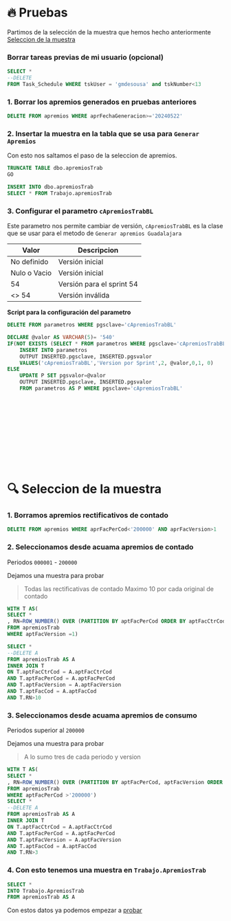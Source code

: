 # 🔥 Pruebas

Partimos de la selección de la muestra que hemos hecho anteriormente [Seleccion de la muestra](#-seleccion-de-la-muestra)


### Borrar tareas previas de mi usuario (opcional)

```SQL
SELECT * 
--DELETE
FROM Task_Schedule WHERE tskUser = 'gmdesousa' and tskNumber<13
```

### 1. Borrar los apremios generados en pruebas anteriores

```SQL
DELETE FROM apremios WHERE aprFechaGeneracion>='20240522'
```


### 2. Insertar la muestra en la tabla que se usa para `Generar Apremios`



Con esto nos saltamos el paso de la seleccion de apremios.
```SQL
TRUNCATE TABLE dbo.apremiosTrab
GO

INSERT INTO dbo.apremiosTrab
SELECT * FROM Trabajo.apremiosTrab
```

### 3. Configurar el parametro `cApremiosTrabBL`

Este parametro nos permite cambiar de versión, `cApremiosTrabBL` es la clase que se usar para el metodo de `Generar apremios Guadalajara`


|Valor|Descripcion|
|---|---|
|No definido|Versión inicial|
|Nulo o Vacio|Versión inicial|
|54|Versión para el sprint 54|
|<> 54|Versión inválida|


**Script para la configuración del parametro**
```SQL
DELETE FROM parametros WHERE pgsclave='cApremiosTrabBL'

DECLARE @valor AS VARCHAR(5)= '540'
IF(NOT EXISTS (SELECT * FROM parametros WHERE pgsclave='cApremiosTrabBL'))
	INSERT INTO parametros 
	OUTPUT INSERTED.pgsclave, INSERTED.pgsvalor
	VALUES('cApremiosTrabBL','Version por Sprint',2, @valor,0,1, 0)
ELSE 
	UPDATE P SET pgsvalor=@valor
	OUTPUT INSERTED.pgsclave, INSERTED.pgsvalor
	FROM parametros AS P WHERE pgsclave='cApremiosTrabBL'
```






<br><br><br><br><br><br><br><br><br>

# 🔍 Seleccion de la muestra

### 1. Borramos apremios rectificativos de contado

```SQL
DELETE FROM apremios WHERE aprFacPerCod<'200000' AND aprFacVersion>1
```

### 2. Seleccionamos desde acuama apremios de contado 

Periodos `000001` - `200000`

Dejamos una muestra para probar

> Todas las rectificativas de contado Maximo 10 por cada original de contado

```SQL
WITH T AS(
SELECT *
, RN=ROW_NUMBER() OVER (PARTITION BY aptFacPerCod ORDER BY aptFacCtrCod)
FROM apremiosTrab 
WHERE aptFacVersion =1)

SELECT * 
--DELETE A
FROM apremiosTrab AS A
INNER JOIN T 
ON T.aptFacCtrCod = A.aptFacCtrCod 
AND T.aptFacPerCod = A.aptFacPerCod 
AND T.aptFacVersion = A.aptFacVersion 
AND T.aptFacCod = A.aptFacCod
AND T.RN>10
```

### 3. Seleccionamos desde acuama apremios de consumo 

Periodos superior al `200000`

Dejamos una muestra para probar

> A lo sumo tres de cada periodo y version

```SQL
WITH T AS(
SELECT *
, RN=ROW_NUMBER() OVER (PARTITION BY aptFacPerCod, aptFacVersion ORDER BY aptFacCtrCod)
FROM apremiosTrab 
WHERE aptFacPerCod >'200000')
SELECT * 
--DELETE A
FROM apremiosTrab AS A
INNER JOIN T 
ON T.aptFacCtrCod = A.aptFacCtrCod 
AND T.aptFacPerCod = A.aptFacPerCod 
AND T.aptFacVersion = A.aptFacVersion 
AND T.aptFacCod = A.aptFacCod
AND T.RN>3

```

### 4. Con esto tenemos una muestra en  `Trabajo.ApremiosTrab`

```SQL
SELECT * 
INTO Trabajo.ApremiosTrab
FROM apremiosTrab AS A
```

Con estos datos ya podemos empezar a [probar](#-pruebas)